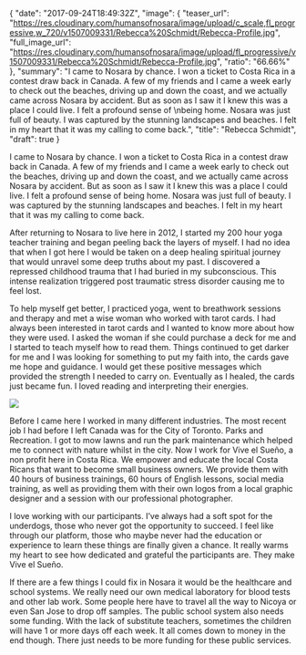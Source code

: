 {
  "date": "2017-09-24T18:49:32Z",
  "image": {
    "teaser_url": "https://res.cloudinary.com/humansofnosara/image/upload/c_scale,fl_progressive,w_720/v1507009331/Rebecca%20Schmidt/Rebecca-Profile.jpg",
    "full_image_url": "https://res.cloudinary.com/humansofnosara/image/upload/fl_progressive/v1507009331/Rebecca%20Schmidt/Rebecca-Profile.jpg",
    "ratio": "66.66%"
  },
  "summary": "I came to Nosara by chance. I won a ticket to Costa Rica in a contest draw back in Canada. A few of my friends and I came a week early to check out the beaches, driving up and down the coast, and we actually came across Nosara by accident. But as soon as I saw it I knew this was a place I could live. I felt a profound sense of  \nbeing home. Nosara was just full of beauty. I was captured by the stunning landscapes and beaches. I felt in my heart that it was my calling to come back.",
  "title": "Rebecca Schmidt",
  "draft": true
}
<p>
I came to Nosara by chance. I won a ticket to Costa Rica in a contest draw back in Canada. A few of my friends and I came a week early to check out the beaches, driving up and down the coast, and we actually came across Nosara by accident. But as soon as I saw it I knew this was a place I could live. I felt a profound sense of being home. Nosara was just full of beauty. I was captured by the stunning landscapes and beaches. I felt in my heart that it was my calling to come back.
</p>
<p>
After returning to Nosara to live here in 2012, I started my 200 hour yoga teacher training and began peeling back the layers of myself. I had no idea that when I got here I would be taken on a deep healing spiritual journey that would unravel some deep truths about my past. I discovered a repressed childhood trauma that I had buried in my subconscious. This intense realization triggered post traumatic stress disorder causing me to feel lost.
</p>
<p>
To help myself get better, I practiced yoga, went to breathwork sessions and therapy and met a wise woman who worked with tarot cards. I had always been interested in tarot cards and I wanted to know more about how they were used. I asked the woman if she could purchase a deck for me and I started to teach myself how to read them. Things continued to get darker for me and I was looking for something to put my faith into, the cards gave me hope and guidance. I would get these positive messages which provided the strength I needed to carry on. Eventually as I healed, the cards just became fun. I loved reading and interpreting their energies.
</p>
<img src="https://res.cloudinary.com/humansofnosara/image/upload/fl_progressive/v1507009097/Rebecca%20Schmidt/Rebecca-Action.jpg" srcset="https://res.cloudinary.com/humansofnosara/image/upload/fl_progressive/v1507009097/Rebecca%20Schmidt/Rebecca-Action.jpg 1000w, https://res.cloudinary.com/humansofnosara/image/upload/c_scale,fl_progressive,w_720/v1507009097/Rebecca%20Schmidt/Rebecca-Action.jpg 720w" sizes="100vw">
<p>
Before I came here I worked in many different industries. The most recent job I had before I left Canada was for the City of Toronto. Parks and Recreation. I got to mow lawns and run the park maintenance which helped me to connect with nature whilst in the city. Now I work for Vive el Sueño, a non profit here in Costa Rica. We empower and educate the local Costa Ricans that want to become small business owners. We provide them with 40 hours of business trainings, 60 hours of English lessons, social media training, as well as providing them with their own logos from a local graphic designer and a session with our professional photographer.
</p>
<p>
I love working with our participants. I’ve always had a soft spot for the underdogs, those who never got the opportunity to succeed. I feel like through our platform, those who maybe never had the education or experience to learn these things are finally given a chance. It really warms my heart to see how dedicated and grateful the participants are. They make Vive el Sueño.
</p>
<p>
If there are a few things I could fix in Nosara it would be the healthcare and school systems. We really need our own medical laboratory for blood tests and other lab work. Some people here have to travel all the way to Nicoya or even San Jose to drop off samples. The public school system also needs some funding. With the lack of substitute teachers, sometimes the children will have 1 or more days off each week. It all comes down to money in the end though. There just needs to be more funding for these public services.
</p>